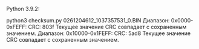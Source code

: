 Python 3.9.2:

python3 checksum.py 0261204612_1037357531_0.BIN
Диапазон: 0x0000-0xFEFF:
  CRC: 803f
  Текущее значение CRC совпадает с сохраненным значением.
Диапазон: 0x10000-0x1FEFF:
  CRC: 5ad8
  Текущее значение CRC совпадает с сохраненным значением.
